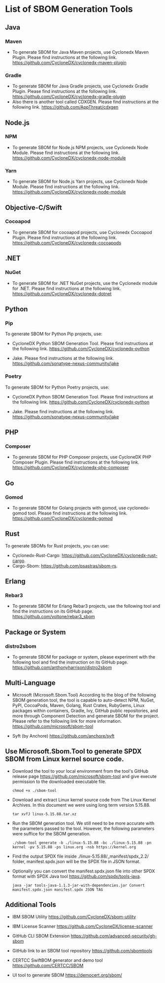 # List of SBOM Generation Tools

## Java
### Maven
* To generate SBOM for Java Maven projects, use Cyclonedx Maven Plugin. Please find instructions at the following link.
  https://github.com/CycloneDX/cyclonedx-maven-plugin
### Gradle
* To generate SBOM for Java Gradle projects, use Cyclonedx Gradle Plugin. Please find instructions at the following link. 
  https://github.com/CycloneDX/cyclonedx-gradle-plugin 
* Also there is another tool called CDXGEN. Please find instructions at the following link.
  https://github.com/AppThreat/cdxgen

## Node.js
### NPM
* To generate SBOM for Node.js NPM projects, use Cyclonedx Node Module. Please find instructions at the following link.
  https://github.com/CycloneDX/cyclonedx-node-module
### Yarn
*  To generate SBOM for Node.js Yarn projects, use Cyclonedx Node Module. Please find instructions at the following link.
  https://github.com/CycloneDX/cyclonedx-node-module


## Objective-C/Swift
### Cocoapod
* To generate SBOM for cocoapod projects, use Cyclonedx Cocoapod Plugin. Please find instructions at the following link.
  https://github.com/CycloneDX/cyclonedx-cocoapods

## .NET
### NuGet
* To generate SBOM for .NET NuGet projects, use the Cyclonedx module for .NET. Please find instructions at the following link.
  https://github.com/CycloneDX/cyclonedx-dotnet

## Python
### Pip
To generate SBOM for Python Pip projects, use:

* CycloneDX Python SBOM Generation Tool. Please find instructions at the following link.
  https://github.com/CycloneDX/cyclonedx-python

* Jake. Please find instructions at the following link. https://github.com/sonatype-nexus-community/jake

### Poetry
  To generate SBOM for Python Poetry projects, use:
  
  * CycloneDX Python SBOM Generation Tool. Please find instructions at the following link.
  https://github.com/CycloneDX/cyclonedx-python

  * Jake. Please find instructions at the following link. https://github.com/sonatype-nexus-community/jake 


  
## PHP
### Composer
* To generate SBOM for PHP Composer projects, use CycloneDX PHP Composer Plugin. Please find instructions at the following link.
  https://github.com/CycloneDX/cyclonedx-php-composer

## Go
### Gomod
* To generate SBOM for Golang projects with gomod, use cyclonedx-gomod tool. Please find instructions at the following link.
  https://github.com/CycloneDX/cyclonedx-gomod

## Rust
To generate SBOMs for Rust projects, you can use:

* Cyclonedx-Rust-Cargo: https://github.com/CycloneDX/cyclonedx-rust-cargo.
* Cargo-Sbom: https://github.com/psastras/sbom-rs.
  
## Erlang
### Rebar3
* To generate SBOM for Erlang Rebar3 projects, use the following tool and find the instructions on its GitHub page.
  https://github.com/voltone/rebar3_sbom

## Package or System
### distro2sbom
* To generate SBOM for package or system, please experiment with the following tool and find the instruction on its GitHub page.
  https://github.com/anthonyharrison/distro2sbom
  
## Multi-Language
* Microsoft (Microsoft.Sbom.Tool) According to the blog of the following SBOM generation tool, the tool is capable to auto-detect NPM, NuGet, PyPI, CocoaPods, Maven, Golang, Rust Crates, RubyGems, Linux packages within containers, Gradle, Ivy, GitHub public repositories, and more through Component Detection and generate SBOM for the project. Please refer to the following link for more information.
  https://github.com/microsoft/sbom-tool
  
* Syft (by Anchore) 
  https://github.com/anchore/syft


## Use Microsoft.Sbom.Tool to generate SPDX SBOM from Linux kernel source code.

* Download the tool to your local environment from the tool's GitHub release page https://github.com/microsoft/sbom-tool and give execute permission to the downloaded executable file.

  ```chmod +x ./sbom-tool```
  
* Download and extract Linux kernel source code from The Linux Kernel Archives. In this document we were using long term version 5.15.88. 

  ```tar xvfJ linux-5.15.88.tar.xz```
  
* Run the SBOM generation tool. We still need to be more accurate with the parameters passed to the tool. However, the following parameters were suffice for the SBOM generation.

  ```./sbom-tool generate -b ./linux-5.15.88 -bc ./linux-5.15.88 -pn kernel -pv 5.15.88 -ps linux.org -nsb https://kernel.org```

* Find the output SPDX file inside ./linux-5.15.88/_manifest/spdx_2.2/ folder, manifest.spdx.json will be the SPDX file in JSON format.
  
* Optionally you can convert the manifest.spdx.json file into other SPDX format with SPDX Java tool https://github.com/spdx/tools-java.

  ```java -jar tools-java-1.1.3-jar-with-dependencies.jar Convert manifest.spdx.json manifest.spdx JSON TAG```
  

## Additional Tools
* IBM SBOM Utility
  https://github.com/CycloneDX/sbom-utility
  
* IBM License Scanner
  https://github.com/CycloneDX/license-scanner
  
* GitHub CLI SBOM Extension
  https://github.com/advanced-security/gh-sbom

* GitHub link to an SBOM tool repository 
  https://github.com/sbomtools

* CERTCC SwiftBOM generator and demo tool
  https://github.com/CERTCC/SBOM

* UI tool to generate SBOM
  https://democert.org/sbom/
